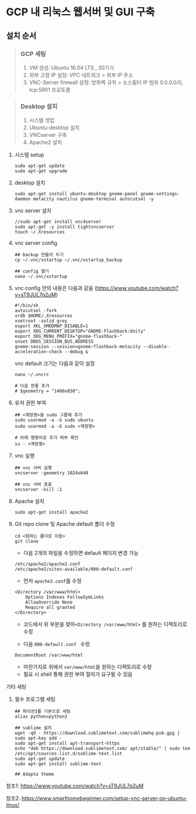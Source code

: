 # GCP 내 리눅스 웹서버 및 GUI 구축

## 설치 순서

>  ### GCP 세팅
>
> 1. VM 생성: Ubuntu 16.04 LTS , 30기가 
> 2. 외부 고정 IP 설정: VPC 네트워크 > 외부 IP 주소
> 3. VNC-Server firewall 설정: 방화벽 규칙 > 소스필터 IP 범위 0.0.0.0/0, tcp:5901 프로토콜

> ### Desktop 설치
>
> 1. 시스템 셋업
> 2. Ubuntu-desktop 설치
> 3. VNCserver 구축
> 4. Apache2 설치

1. 시스템 setup

   ```shell
   sudo apt-get update
   sudo apt-get upgrade
   ```

   

2. desktop 설치

   ```shell
   sudo apt-get install ubuntu-desktop gnome-panel gnome-settings-daemon metacity nautilus gnome-terminal autocutsel -y
   ```

   

3. vnc server 설치

   ```shell
   //sudo apt-get install vnc4server
   sudo apt-get -y install tightvncserver
   touch ~/.Xresources
   ```

   

4. vnc server config

   ```shell
   ## backup 만들어 두기
   cp ~/.vnc/xstartup ~/.vnc/xstartup_backup
   
   ## config 열기
   nano ~/.vnc/xstartup
   ```

   

5. vnc config 안의 내용은 다음과 같음 (https://www.youtube.com/watch?v=sT9JUL7q2uM)

   ```
   #!/bin/sh
   autocutsel -fork
   xrdb $HOME/.Xresources
   xsetroot -solid grey
   export XKL_XMODMAP_DISABLE=1
   export XDG_CURRENT_DESKTOP="GNOME-Flashback:Unity"
   export XDG_MENU_PREFIX="gnome-flashback-"
   unset DBUS_SESSION_BUS_ADDRESS
   gnome-session --session=gnome-flashback-metacity --disable-acceleration-check --debug &
   ```

   vnc  default 크기는 다음과 같이 설정

   ```shell
   nano ~/.vncrc
   
   # 다음 한줄 추가
   # $geometry = "1400x850";
   ```

   

6. 유저 권한 부여

   ```shell
   ## <계정명>을 sudo 그룹에 추가
   sudo usermod -a -G sudo ubuntu
   sudo usermod -a -G sudo <계정명>
   
   # 아래 명령어로 추가 여부 확인
   su - <계정명>
   ```

   

7. vnc 실행

   ```shell
   ## vnc 서버 실행
   vncserver -geometry 1024x640
   
   ## vnc 서버 종료
   vncserver -kill :1
   ```



8. Apache 설치

   ```shell
   sudo apt-get install apache2
   ```

   



9. Git repo clone 및 Apache default 폴더 수정

   ```shell
   cd <원하는 폴더로 이동>
   git clone 
   ```

   - 다음 2개의 파일을 수정하면 default 페이지 변경 가능

   ```shell
   /etc/apache2/apache2.conf
   /etc/apache2/sites-available/000-default.conf
   ```

   - 먼저 `apache2.conf`를 수정

   ```
   <Directory /var/www/html>
       Options Indexes FollowSymLinks
       AllowOverride None
       Require all granted
   </Directory>
   ```

   - 코드에서 위 부분을 찾아`<Directory /var/www/html>` 를 원하는 디렉토리로 수정

   - 다음 `000-default.conf ` 수정

   ```
   DocumentRoot /var/www/html
   ```

   - 마찬가지로 위에서 `var/www/html`을 원하는 디렉토리로 수정
   - 필요 시 shell 통해 권한 부여 절차가 요구될 수 있음

   



기타 세팅

1. 필수 프로그램 세팅

   ```shell
   ## 파이썬3를 기본으로 세팅
   alias python=python3
   
   ## sublime 설치
   wget -qO - https://download.sublimetext.com/sublimehq-pub.gpg | sudo apt-key add -
   sudo apt-get install apt-transport-https
   echo "deb https://download.sublimetext.com/ apt/stable/" | sudo tee /etc/apt/sources.list.d/sublime-text.list
   sudo apt-get update
   sudo apt-get install sublime-text
   
   ## Adapta theme
   
   ```

   





참조1: https://www.youtube.com/watch?v=sT9JUL7q2uM

참조2: https://www.smarthomebeginner.com/setup-vnc-server-on-ubuntu-linux/




